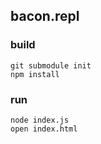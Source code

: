 ## bacon.repl

### build

    git submodule init
    npm install

### run

    node index.js
    open index.html
